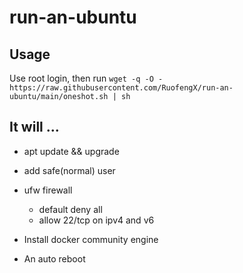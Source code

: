 # run-an-ubuntu  
## Usage  
Use root login, then run `wget -q -O - https://raw.githubusercontent.com/RuofengX/run-an-ubuntu/main/oneshot.sh | sh`

## It will ...
- apt update && upgrade
- add safe(normal) user
- ufw firewall  
  - default deny all
  - allow 22/tcp on ipv4 and v6  


- Install docker community engine
- An auto reboot  